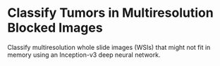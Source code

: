 # **Classify Tumors in Multiresolution Blocked Images**

Classify multiresolution whole slide images (WSIs) that might not fit in memory using an Inception-v3 deep neural network.
